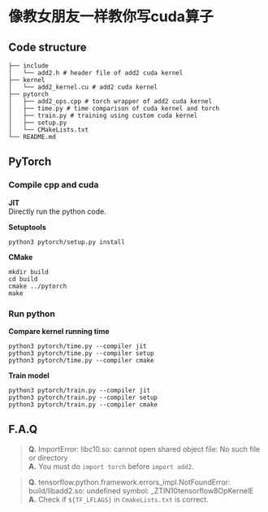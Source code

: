# 像教女朋友一样教你写cuda算子

## Code structure
```shell
├── include
│   └── add2.h # header file of add2 cuda kernel
├── kernel
│   └── add2_kernel.cu # add2 cuda kernel
├── pytorch
│   ├── add2_ops.cpp # torch wrapper of add2 cuda kernel
│   ├── time.py # time comparison of cuda kernel and torch
│   ├── train.py # training using custom cuda kernel
│   ├── setup.py
│   └── CMakeLists.txt
└── README.md
```

## PyTorch
### Compile cpp and cuda
**JIT**  
Directly run the python code.

**Setuptools**  
```shell
python3 pytorch/setup.py install
```

**CMake**  
```shell
mkdir build
cd build
cmake ../pytorch
make
```

### Run python
**Compare kernel running time**  
```shell
python3 pytorch/time.py --compiler jit
python3 pytorch/time.py --compiler setup
python3 pytorch/time.py --compiler cmake
```

**Train model**  
```shell
python3 pytorch/train.py --compiler jit
python3 pytorch/train.py --compiler setup
python3 pytorch/train.py --compiler cmake
```

## F.A.Q
> **Q.** ImportError: libc10.so: cannot open shared object file: No such file or directory  
**A.** You must do `import torch` before `import add2`.

> **Q.** tensorflow.python.framework.errors_impl.NotFoundError: build/libadd2.so: undefined symbol: _ZTIN10tensorflow8OpKernelE  
**A.** Check if `${TF_LFLAGS}` in `CmakeLists.txt` is correct.
